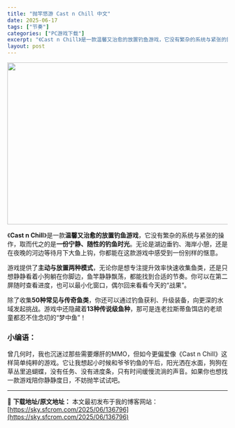 ```yaml
---
title: "抛竿悠游 Cast n Chill 中文"
date: 2025-06-17
tags: ["节奏"]
categories: ["PC游戏下载"]
excerpt: "《Cast n Chill》是一款温馨又治愈的放置钓鱼游戏，它没有繁杂的系统与紧张的操作，取而代之的是一份宁静、随性的钓鱼时光。无论是湖边垂钓、海岸小憩，还是在夜晚的河边等待月下大鱼上钩，你都能在这款游戏中感受到一份别样的惬意。 游戏提供了主动与放置两种模式，无论你是想专注提升效率快速收集鱼类，还是&hellip;"
layout: post
---
```


<img class="aligncenter size-full wp-image-136797" src="https://sky.sfcrom.com/wp-content/uploads/2025/06/2025061713045011.webp" alt="" width="660" height="370" />
<p data-start="0" data-end="126">《<strong data-start="1" data-end="17">Cast n Chill</strong>》是一款<strong data-start="21" data-end="37">温馨又治愈的放置钓鱼游戏</strong>，它没有繁杂的系统与紧张的操作，取而代之的是<strong data-start="59" data-end="75">一份宁静、随性的钓鱼时光</strong>。无论是湖边垂钓、海岸小憩，还是在夜晚的河边等待月下大鱼上钩，你都能在这款游戏中感受到一份别样的惬意。</p>
<p data-start="128" data-end="235">游戏提供了<strong data-start="133" data-end="146">主动与放置两种模式</strong>，无论你是想专注提升效率快速收集鱼类，还是只想静静看着小狗躺在你脚边，鱼竿静静飘荡，都能找到合适的节奏。你可以在第二屏随时查看进度，也可以最小化窗口，偶尔回来看看今天的“战果”。</p>
<p data-start="237" data-end="331">除了收集<strong data-start="241" data-end="255">50种常见与传奇鱼类</strong>，你还可以通过钓鱼获利、升级装备，向更深的水域发起挑战。游戏中还隐藏着<strong data-start="290" data-end="302">13种传说级鱼种</strong>，那可是连老拉斯蒂鱼饵店的老顽童都忍不住念叨的“梦中鱼”！</p>

<h3 data-start="333" data-end="343">小编语：</h3>
<p data-start="344" data-end="478" data-is-last-node="" data-is-only-node="">曾几何时，我也沉迷过那些需要爆肝的MMO，但如今更偏爱像《Cast n Chill》这样简单纯粹的游戏。它让我想起小时候和爷爷钓鱼的午后，阳光洒在水面，狗狗在草丛里追蝴蝶，没有任务、没有进度条，只有时间缓慢流淌的声音。如果你也想找一款游戏陪你静静度日，不妨抛竿试试吧。</p>

---
📖 **下载地址/原文地址：** 本文最初发布于我的博客网站：[https://sky.sfcrom.com/2025/06/136796](https://sky.sfcrom.com/2025/06/136796)
